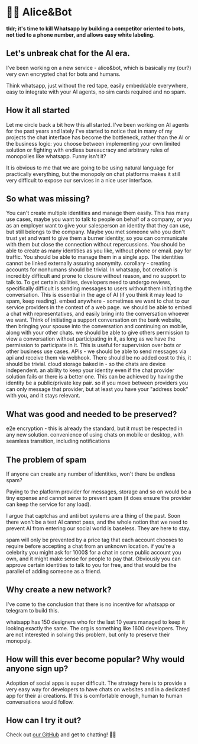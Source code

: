 # 👧🤖 Alice&Bot

**tldr; it's time to kill Whatsapp by building a competitor oriented to bots,
not tied to a phone number, and allows easy white labeling.**

## Let's unbreak chat for the AI era.

I've been working on a new service - alice&bot, which is basically my (our?)
very own encrypted chat for bots and humans.

Think whatsapp, just without the red tape, easily embeddable everywhere, easy to
integrate with your AI agents, no sim cards required and no spam.

## How it all started

Let me circle back a bit how this all started. I've been working on AI agents
for the past years and lately I've started to notice that in many of my projects
the chat interface has become the bottleneck, rather than the AI or the business
logic: you choose between implementing your own limited solution or fighting
with endless bureaucracy and arbitrary rules of monopolies like whatsapp. Funny
isn't it?

It is obvious to me that we are going to be using natural language for
practically everything, but the monopoly on chat platforms makes it still very
difficult to expose our services in a nice user interface.

## So what was missing?

You can't create multiple identities and manage them easily. This has many use
cases, maybe you want to talk to people on behalf of a company, or you as an
employer want to give your salesperson an identity that they can use, but still
belongs to the company. Maybe you met someone who you don't trust yet and want
to give them a burner identity, so you can communicate with them but close the
connection without repercussions. You should be able to create as many
identities as you like, without phone or email. pay for traffic. You should be
able to manage them in a single app. The identities cannot be linked externally
assuring anonymity. corollary - creating accounts for nonhumans should be
trivial. In whatsapp, bot creation is incredibly difficult and prone to closure
without reason, and no support to talk to. To get certain abilities, developers
need to undergo reviews, specifically difficult is sending messages to users
without them initiating the conversation. This is essential in the age of AI (if
you think it may lead to spam, keep reading). embed anywhere - sometimes we want
to chat to our service providers in the context of a web page. we should be able
to embed a chat with representatives, and easily bring into the conversation
whoever we want. Think of initiating a support conversation on the bank website,
then bringing your spouse into the conversation and continuing on mobile, along
with your other chats. we should be able to give others permission to view a
conversation without participating in it, as long as we have the permission to
participate in it. This is useful for supervision over bots or other business
use cases. APIs - we should be able to send messages via api and receive them
via webhook. There should be no added cost to this, it should be trivial. cloud
storage baked in - so the chats are device independent. an ability to keep your
identity even if the chat provider solution fails or there is a better one. This
can be achieved by having the identity be a public/private key pair. so if you
move between providers you can only message that provider, but at least you have
your "address book" with you, and it stays relevant.

## What was good and needed to be preserved?

e2e encryption - this is already the standard, but it must be respected in any
new solution. convenience of using chats on mobile or desktop, with seamless
transition, including notifications

## The problem of spam

If anyone can create any number of identities, won't there be endless spam?

Paying to the platform provider for messages, storage and so on would be a tiny
expense and cannot serve to prevent spam (it does ensure the provider can keep
the service for any load).

I argue that captchas and anti bot systems are a thing of the past. Soon there
won't be a test AI cannot pass, and the whole notion that we need to prevent AI
from entering our social world is baseless. They are here to stay.

spam will only be prevented by a price tag that each account chooses to require
before accepting a chat from an unknown location. if you're a celebrity you
might ask for 1000$ for a chat in some public account you own, and it might make
sense for people to pay that. Obviously you can approve certain identities to
talk to you for free, and that would be the parallel of adding someone as a
friend.

## Why create a new network?

I've come to the conclusion that there is no incentive for whatsapp or telegram
to build this.

whatsapp has 150 designers who for the last 10 years managed to keep it looking
exactly the same. The org is something like 1600 developers. They are not
interested in solving this problem, but only to preserve their monopoly.

## How will this ever become popular? Why would anyone sign up?

Adoption of social apps is super difficult. The strategy here is to provide a
very easy way for developers to have chats on websites and in a dedicated app
for their ai creations. If this is comfortable enough, human to human
conversations would follow.

## How can I try it out?

Check out [our GitHub](https://github.com/uriva/alice-and-bot) and get to
chatting! 👧🤖
